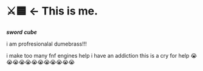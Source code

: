 # ⚔🟦 <- This is me.

_***sword***_ _***cube***_

i am profresionalal dumebrass!!!




i make too many fnf engines help i have an addiction this is a cry for help 😭😭😭😭😭😭😭😭😭😭😭😭
